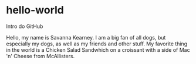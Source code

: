# hello-world
Intro do GitHub

Hello, my name is Savanna Kearney. I am a big fan of all dogs, but especially my dogs, as well as my friends and other stuff.
My favorite thing in the world is a Chicken Salad Sandwhich on a croissant with a side of Mac 'n' Cheese from McAllisters.
